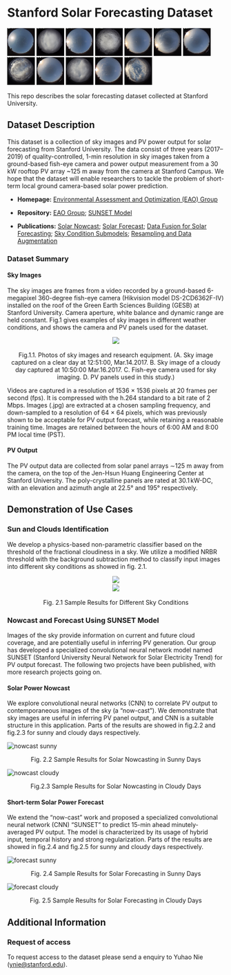 # Stanford Solar Forecasting Dataset

![sunnygif](/sample%20images/sunny_day_demo_1.gif)
![cloudygif](/sample%20images/cloudy_day_demo_1.gif)
![sunnygif](/sample%20images/sunny_day_demo_2.gif)
![cloudygif](/sample%20images/cloudy_day_demo_2.gif)
![sunnygif](/sample%20images/sunny_day_demo_3.gif)
![cloudygif](/sample%20images/cloudy_day_demo_3.gif)
![sunnygif](/sample%20images/sunny_day_demo_4.gif)
![cloudygif](/sample%20images/cloudy_day_demo_4.gif)
![sunnygif](/sample%20images/sunny_day_demo_5.gif)
![cloudygif](/sample%20images/cloudy_day_demo_5.gif)
![sunnygif](/sample%20images/sunny_day_demo_6.gif)
![cloudygif](/sample%20images/cloudy_day_demo_6.gif)

This repo describes the solar forecasting dataset collected at Stanford University. 

## Dataset Description

This dataset is a collection of sky images and PV power output for solar forecasting from Stanford University. The data consist of three years (2017–2019) of quality-controlled, 1-min resolution in sky images taken from a ground-based fish-eye camera and power output measurement from a 30 kW rooftop PV array ~125 m away from the camera at Stanford Campus. We hope that the dataset will enable researchers to tackle the problem of short-term local ground camera-based solar power prediction.

- **Homepage:**
[Environmental Assessment and Optimization (EAO) Group]( https://eao.stanford.edu/short-term-solar-forecasting)

- **Repository:**
[EAO Group](https://github.com/Stanford-EAO);
[SUNSET Model](https://github.com/YuchiSun/SUNSET)

- **Publications:**
[Solar Nowcast](https://pubs.rsc.org/en/content/articlehtml/2018/ee/c7ee03420b);
[Solar Forecast](https://www.sciencedirect.com/science/article/pii/S0038092X19306164);
[Data Fusion for Solar Forecasting](https://aip.scitation.org/doi/full/10.1063/1.5122796);
[Sky Condition Submodels](https://aip.scitation.org/doi/full/10.1063/5.0014016);
[Resampling and Data Augmentation](https://www.sciencedirect.com/science/article/pii/S0038092X21004795)

### Dataset Summary

#### Sky Images

The sky images are frames from a video recorded by a ground-based 6-megapixel 360-degree fish-eye camera (Hikvision model DS-2CD6362F-IV) installed on the roof of the Green Earth Sciences Building (GESB) at Stanford University. Camera aperture, white balance and dynamic range are held constant. Fig.1 gives examples of sky images in different weather conditions, and shows the camera and PV panels used for the dataset. 

<div align=center><image src="https://ars.els-cdn.com/content/image/1-s2.0-S0038092X19306164-gr1.jpg"></div>
  
<p align=center>
Fig.1.1. Photos of sky images and research equipment. 
(A. Sky image captured on a clear day at 12:51:00, Mar.14.2017. 
B. Sky image of a cloudy day captured at 10:50:00 Mar.16.2017. 
C. Fish-eye camera used for sky imaging. 
D. PV panels used in this study.)
</p>

Videos are captured in a resolution of 1536 × 1536 pixels at 20 frames per second (fps). It is compressed with the h.264 standard to a bit rate of 2 Mbps. Images (.jpg) are extracted at a chosen sampling frequency, and down-sampled to a resolution of 64 × 64 pixels, which was previously shown to be acceptable for PV output forecast, while retaining a reasonable training time. Images are retained between the hours of 6:00 AM and 8:00 PM local time (PST).

#### PV Output 

The PV output data are collected from solar panel arrays ∼125 m away from the camera, on the top of the Jen-Hsun Huang Engineering Center at Stanford University. The poly-crystalline panels are rated at 30.1 kW-DC, with an elevation and azimuth angle at 22.5° and 195° respectively.

  
## Demonstration of Use Cases

### Sun and Clouds Identification

We develop a physics-based non-parametric classifier based on the threshold of the fractional cloudiness in a sky. We utilize a modified NRBR threshold with the background subtraction method to classify input images into different sky conditions as showed in fig. 2.1.
  
<div align=center><image src="/sample%20images/sunny_day_demo_1.gif"></div>
<div align=center><image src="/sample%20images/cloudy_day_demo_1.gif"></div>
<p align=center>
Fig. 2.1 Sample Results for Different Sky Conditions 
</p>

### Nowcast and Forecast Using SUNSET Model

Images of the sky provide information on current and future cloud coverage, and are potentially useful in inferring PV generation. Our group has developed a specialized convolutional neural network model named SUNSET (Stanford University Neural Network for Solar Electricity Trend) for PV output forecast. The following two projects have been published, with more research projects going on.

#### Solar Power Nowcast

We explore convolutional neural networks (CNN) to correlate PV output to contemporaneous images of the sky (a “now-cast”). We demonstrate that sky images are useful in inferring PV panel output, and CNN is a suitable structure in this application. Parts of the results are showed in fig.2.2 and fig.2.3 for sunny and cloudy days respectively.

![nowcast sunny](/sample%20images/sunset_nowcast_sunny_days.gif)
<p align=center>
Fig. 2.2 Sample Results for Solar Nowcasting in Sunny Days 
</p>

![nowcast cloudy](/sample%20images/sunset_nowcast_cloudy_days.gif)
<p align=center>
Fig.2.3 Sample Results for Solar Nowcasting in Cloudy Days
</p>

#### Short-term Solar Power Forecast

We extend the “now-cast” work and proposed a specialized convolutional neural network (CNN) “SUNSET” to predict 15-min ahead minutely-averaged PV output. The model is characterized by its usage of hybrid input, temporal history and strong regularization. Parts of the results are showed in fig.2.4 and fig.2.5 for sunny and cloudy days respectively.

![forecast sunny](/sample%20images/sunset_forecast_sunny_days.gif)
<p align=center>
Fig. 2.4 Sample Results for Solar Forecasting in Sunny Days
</p>

![forecast cloudy](/sample%20images/sunset_forecast_cloudy_days.gif)
<p align=center>
Fig. 2.5 Sample Results for Solar Forecasting in Cloudy Days
</p>

## Additional Information
  
### Request of access

To request access to the dataset please send a enquiry to Yuhao Nie (ynie@stanford.edu).


